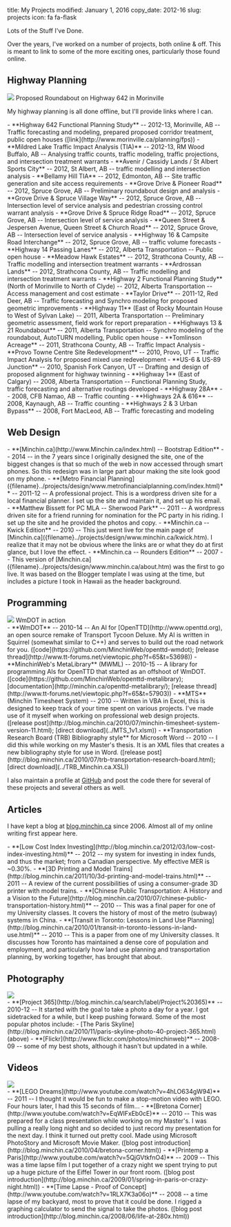 title: My Projects
modified: January 1, 2016
copy_date: 2012-16
slug: projects
icon: fa fa-flask

<!-- _ Heading Photos are 16x9 ratio, 688x387px -->
Lots of the Stuff I've Done.

Over the years, I've worked on a number of projects, both online &
off. This is meant to link to some of the more exciting ones,
particularly those found online.

Highway Planning
----------------

<div class="center-block thumbnail max-col-md-9">
	<img src="../images/morinville-roundabout-688.jpg" />
	<caption>Proposed Roundabout on Highway 642 in Morinville</caption>
</div>

My highway planning is all done offline, but I'll provide links where I
can.

<div class="real-list" markdown=1>
-   **Highway 642 Functional Planning Study**&nbsp;-- 2012-13, Morinville, AB --
    Traffic forecasting and modeling, prepared proposed corridor treatment,
    public open houses ([link](http://www.morinville.ca/planning/fps))
-   **Mildred Lake Traffic Impact Analysis (TIA)** -- 2012-13, RM Wood
    Buffalo, AB -- Analysing traffic counts, traffic modeling, traffic
    projections, and intersection treatment warrants
-   **Avenir / Cassidy Lands / St Albert Sports City** -- 2012, St
    Albert, AB -- traffic modelling and intersection analysis
-   **Bellamy Hill TIA** -- 2012, Edmonton, AB -- Site traffic generation
    and site access requirements
-   **Grove Drive & Pioneer Road** -- 2012, Spruce Grove, AB --
    Preliminary roundabout design and analysis
-   **Grove Drive & Spruce Village Way** -- 2012, Spruce Grove, AB --
    Intersection level of service analysis and pedestrian crossing
    control warrant analysis
-   **Grove Drive & Spruce Ridge Road** -- 2012, Spruce Grove, AB --
    Intersection level of service analysis
-   **Queen Street & Jespersen Avenue, Queen Street & Church Road** --
    2012, Spruce Grove, AB -- Intersection level of service analysis
-   **Highway 16 & Campsite Road Interchange** -- 2012, Spruce Grove, AB --
    traffic volume forecasts
-   **Highway 14 Passing Lanes** -- 2012, Alberta Transportation -- Public
    open house
-   **Meadow Hawk Estates** -- 2012, Strathcona County, AB -- Traffic
    modelling and intersection treatment warrants
-   **Ardrossan Lands** -- 2012, Strathcona County, AB -- Traffic
    modelling and intersection treatment warrants
-   **Highway 2 Functional Planning Study** (North of Morinville to
    North of Clyde) -- 2012, Alberta Transportation -- Access management
    and cost estimate
-   **Taylor Drive** -- 2011-12, Red Deer, AB -- Traffic forecasting and
    Synchro modeling for proposed geometric improvements
-   **Highway 11** (East of Rocky Mountain House to West of Sylvan Lake) --
    2011, Alberta Transportation -- Preliminary geometric assessment,
    field work for report preparation
-   **Highways 13 & 21 Roundabout** -- 2011, Alberta Transportation --
    Synchro modeling of the roundabout, AutoTURN modelling, Public open
    house
-   **Tomlinson Acreage** -- 2011, Strathcona County, AB -- Traffic Impact
    Analysis
-   **Provo Towne Centre Site Redevelopment** -- 2010, Provo, UT --
    Traffic Impact Analysis for proposed mixed use redevelopment
-   **US-6 & US-89 Junction** -- 2010, Spanish Fork Canyon, UT -- Drafting
    and design of proposed alignment for highway twinning
-   **Highway 1** (East of Calgary) -- 2008, Alberta Transportation --
    Functional Planning Study, traffic forecasting and alternative
    routings developed
-   **Highway 28A** -- 2008, CFB Namao, AB -- Traffic counting
-   **Highways 2A & 616** -- 2008, Kaynaugh, AB -- Traffic counting
-   **Highways 2 & 3 Urban Bypass** -- 2008, Fort MacLeod, AB -- Traffic
    forecasting and modeling
</div>

Web Design
----------

<div class="real-list" markdown=1>
-   **[Minchin.ca](http://www.Minchin.ca/index.html) -- Bootstrap Edition** --
    2014 -- in the 7 years since I originally designed the site, one of the
	biggest changes is that so much of the web in now accessed through smart
	phones. So this redesign was in large part abour making the site look good
	on my phone.
-   **[Metro Financial Planning]({filename}../projects/design/www.metrofinancialplanning.com/index.html)** --
    2011-12 -- A professional project. This is a wordpress driven site
    for a local financial planner. I set up the site and maintain it,
    and set up his email.
-   **Matthew Bissett for PC MLA -- Sherwood
    Park** -- 2011 -- A wordpress driven site
    for a friend running for nomination for the PC party in his riding.
    I set up the site and he provided the photos and copy.
-   **Minchin.ca -- Kwick Edition** --
    2010 -- This just went live for the main page of
    [Minchin.ca]({filename}../projects/design/www.minchin.ca/kwick.htm). I realize that it may not be
    obvious where the links are or what they do at first glance, but I
    love the effect.
-   **Minchin.ca -- Rounders Edition** -- 2007 -- This version of
    [Minchin.ca]({filename}../projects/design/www.minchin.ca/about.htm) was the first to go live. It was
    based on the Blogger template I was using at the time, but includes
    a picture I took in Hawaii as the header background.
</div>

Programming
-----------

<div class="center-block thumbnail max-col-md-9">
	<img src="../images/wmdot-twinned-freeways-688.png" />
	<caption>WmDOT in action</caption>
</div>

<div class="real-list" markdown=1>
-   **WmDOT** -- 2010-14 -- An AI for [OpenTTD](http://www.openttd.org),
    an open source remake of Transport Tycoon Deluxe. My AI is written
    in Squirrel (somewhat similar to C++) and serves to build out the
    road network for you.
    ([code](https://github.com/MinchinWeb/openttd-wmdot); [release
    thread](http://www.tt-forums.net/viewtopic.php?f=65&t=53698))
-   **MinchinWeb's MetaLibrary** (MWML) -- 2010-15 -- A library for
    programming AIs for OpenTTD that started as an offshoot of WmDOT.
    ([code](https://github.com/MinchinWeb/openttd-metalibrary);
    [documentation](http://minchin.ca/openttd-metalibrary/); [release
    thread](http://www.tt-forums.net/viewtopic.php?f=65&t=57903))
-   **MTS** (Minchin Timesheet System) -- 2010 -- Written in VBA in Excel,
    this is designed to keep track of your time spent on various
    projects. I've made use of it myself when working on professional
    web design projects. ([release
    post](http://blog.minchin.ca/2010/07/minchin-timesheet-system-version-11.html);
    [direct download](../MTS_1v1.xlsm))
-   **Transportation Research Board (TRB) Bibliography style** for
    Microsoft Word -- 2010 -- I did this while working on my Master's
    thesis. It is an XML files that creates a new bibliography style for
    use in Word. ([release
    post](http://blog.minchin.ca/2010/07/trb-transportation-research-board.html);
    [direct download](../TRB_Minchin.ca.XSL))
</div>
	
I also maintain a profile at [GitHub](https://github.com/MinchinWeb) and post
the code there for several of these projects and several others as well.

Articles
--------

I have kept a blog at [blog.minchin.ca](http://blog.minchin.ca) since
2006. Almost all of my online writing first appear here.

<div class="real-list" markdown=1>
-   **[Low Cost Index
    Investing](http://blog.minchin.ca/2012/03/low-cost-index-investing.html)** --
    2012 -- my system for investing in index funds, and thus the
    market; from a Canadian perspective. My effective MER is ~0.30%.
-   **[3D Printing and Model
    Trains](http://blog.minchin.ca/2011/10/3d-printing-and-model-trains.html)** --
    2011 -- A review of the current possibilities of using a
    consumer-grade 3D printer with model trains.
-   **[Chinese Public Transportation: A History and a Vision to the
    Future](http://blog.minchin.ca/2010/07/chinese-public-transportation-history.html)** --
    2010 -- This was a final paper for one of my University classes. It
    covers the history of most of the metro (subway) systems in China.
-   **[Transit in Toronto: Lessons in Land Use
    Planning](http://blog.minchin.ca/2010/01/transit-in-toronto-lessons-in-land-use.html)** --
    2010 -- This is a paper from one of my University classes. It
    discusses how Toronto has maintained a dense core of population and
    employment, and particularly how land use planning and
    transportation planning, by working together, has brought that
    about.
</div>

Photography
-----------

<div class="center-block thumbnail max-col-md-9">
	<img src="../images/IMG_3252-paris-skyline-688.JPG" />
</div>

<div class="real-list" markdown=1>
-   **[Project 365](http://blog.minchin.ca/search/label/Project%20365)** --
    2010-12 -- It started with the goal to take a photo a day for a year. I
    got sidetracked for a while, but I keep pushing forward. Some of the
    most popular photos include:
    -   [The Paris
    Skyline](http://blog.minchin.ca/2010/11/paris-skyline-photo-40-project-365.html) (above)
-   **[Flickr](http://www.flickr.com/photos/minchinweb)** -- 2008-09 -- some
of my best shots, although it hasn't but updated in a while.
</div>

Videos
------

<div class="center-block thumbnail max-col-md-9">
	<img src="../images/Lego-stop-motion-688.jpg" />
</div>

<div class="real-list" markdown=1>
-   **[LEGO Dreams](http://www.youtube.com/watch?v=4hLO634gW94)** -- 2011 --
    I thought it would be fun to make a stop-motion video with LEGO.
    Four hours later, I had this 15 seconds of film...
-   **[Bretona Corner](http://www.youtube.com/watch?v=EqWIFxEb0cE)** --
    2010 -- This was prepared for a class presentation while working on
    my Master's. I was pulling a really long night and so decided to
    just record my presentation for the next day. I think it turned out
    pretty cool. Made using Microsoft PhotoStory and Microsoft Movie
    Maker. ([blog post
    introduction](http://blog.minchin.ca/2010/04/bretona-corner.html))
-   **[Printemp a Paris](http://www.youtube.com/watch?v=5QjGVtkfnO4)** --
    2009 -- This was a time lapse film I put together of a crazy night we
    spent trying to put up a huge picture of the Eiffel Tower in our
    front room. ([blog post
    introduction](http://blog.minchin.ca/2009/01/spring-in-paris-or-crazy-night.html))
-   **[Time Lapse - Proof of
    Concept](http://www.youtube.com/watch?v=1RLX7K3a06o)** -- 2008 -- a
    time lapse of my backyard, most to prove that it could be done. I
    rigged a graphing calculator to send the signal to take the
    photos. ([blog post
    introduction](http://blog.minchin.ca/2008/06/life-at-280x.html))
</div>
